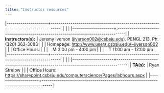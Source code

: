 ```yaml
---
title: "Instructor resources"
---
```


|---------------------+-----------------------------------------------------------------------------------|
|                     |                                                                                   |
|---------------------+:----------------------------------------------------------------------------------|
| **Instructors(s):** | Jeremy Iverson (<jiverson002@csbsju.edu>). PENGL 213, Ph: (320) 363-3083          |
|                     | Homepage: <http://www.users.csbsju.edu/~jiverson002>                              |
|                     | Office Hours:                                                                     |
|                     | &nbsp;&nbsp;&nbsp;M 3:00 pm - 4:00 pm                                             |
|                     | &nbsp;&nbsp;&nbsp;T 11:00 am - 12:00 pm                                           |
|---------------------+-----------------------------------------------------------------------------------|
|                     |                                                                                   |
|---------------------+-----------------------------------------------------------------------------------|
| **TA(s):**          | Ryan Strelow                                                                      |
|                     | Office Hours: <https://sharepoint.csbsju.edu/computerscience/Pages/labhours.aspx> |
|---------------------+-----------------------------------------------------------------------------------|

